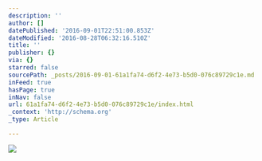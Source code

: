 ```yaml
---
description: ''
author: []
datePublished: '2016-09-01T22:51:00.853Z'
dateModified: '2016-08-28T06:32:16.510Z'
title: ''
publisher: {}
via: {}
starred: false
sourcePath: _posts/2016-09-01-61a1fa74-d6f2-4e73-b5d0-076c89729c1e.md
inFeed: true
hasPage: true
inNav: false
url: 61a1fa74-d6f2-4e73-b5d0-076c89729c1e/index.html
_context: 'http://schema.org'
_type: Article

---
```

![](https://the-grid-user-content.s3-us-west-2.amazonaws.com/9bed989d-999d-4984-b156-d78c5e711914.png)